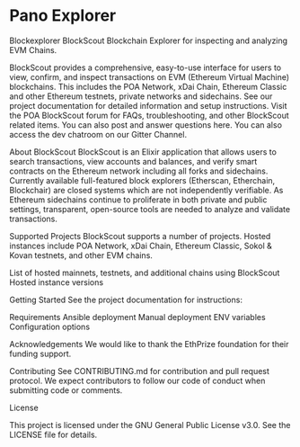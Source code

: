 # Pano Explorer
Blockexplorer
BlockScout
Blockchain Explorer for inspecting and analyzing EVM Chains.


BlockScout provides a comprehensive, easy-to-use interface for users to view, confirm, and inspect transactions on EVM (Ethereum Virtual Machine) blockchains. This includes the POA Network, xDai Chain, Ethereum Classic and other Ethereum testnets, private networks and sidechains.
See our project documentation for detailed information and setup instructions.
Visit the POA BlockScout forum for FAQs, troubleshooting, and other BlockScout related items. You can also post and answer questions here.
You can also access the dev chatroom on our Gitter Channel.

About BlockScout
BlockScout is an Elixir application that allows users to search transactions, view accounts and balances, and verify smart contracts on the Ethereum network including all forks and sidechains.
Currently available full-featured block explorers (Etherscan, Etherchain, Blockchair) are closed systems which are not independently verifiable.  As Ethereum sidechains continue to proliferate in both private and public settings, transparent, open-source tools are needed to analyze and validate transactions.

Supported Projects
BlockScout supports a number of projects. Hosted instances include POA Network, xDai Chain, Ethereum Classic, Sokol & Kovan testnets, and other EVM chains.

List of hosted mainnets, testnets, and additional chains using BlockScout
Hosted instance versions


Getting Started
See the project documentation for instructions:

Requirements
Ansible deployment
Manual deployment
ENV variables
Configuration options


Acknowledgements
We would like to thank the EthPrize foundation for their funding support.

Contributing
See CONTRIBUTING.md for contribution and pull request protocol. We expect contributors to follow our code of conduct when submitting code or comments.

License

This project is licensed under the GNU General Public License v3.0. See the LICENSE file for details.
